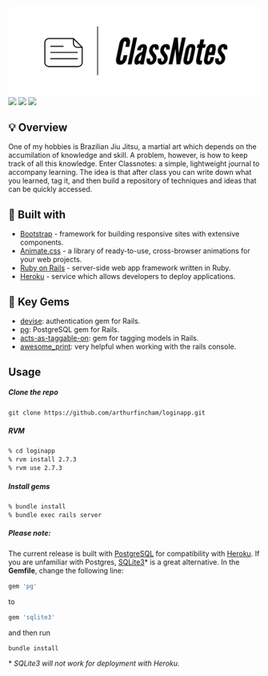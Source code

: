 ![](app/assets/images/cn_logo.png)
![](https://img.shields.io/github/last-commit/arthurfincham/loginapp)
![](https://img.shields.io/github/languages/count/arthurfincham/loginapp)
![](https://img.shields.io/github/languages/code-size/arthurfincham/loginapp)

## :bulb: Overview
One of my hobbies is Brazilian Jiu Jitsu, a martial art which depends on the accumilation of knowledge and skill. A problem, however, is how to keep track of all this knowledge. Enter Classnotes: a simple, lightweight journal to accompany learning. The idea is that after class you can write down what you learned, tag it, and then build a repository of techniques and ideas that can be quickly accessed.
## :hammer: Built with
* [Bootstrap](https://getbootstrap.com) - framework for building responsive sites with extensive components.
* [Animate.css](https://animate.style) - a library of ready-to-use, cross-browser animations for your web projects.
* [Ruby on Rails](https://rubyonrails.org) - server-side web app framework written in Ruby. 
* [Heroku](https://www.heroku.com) - service which allows developers to deploy applications.
## :gem: Key Gems 
* [devise](https://github.com/heartcombo/devise): authentication gem for Rails.  
* [pg](https://github.com/ged/ruby-pg): PostgreSQL gem for Rails.  
* [acts-as-taggable-on](https://github.com/mbleigh/acts-as-taggable-on): gem for tagging models in Rails.
* [awesome_print](https://github.com/awesome-print/awesome_print): very helpful when working with the rails console.  
## Usage
##### Clone the repo
```git clone https://github.com/arthurfincham/loginapp.git```

##### RVM
``` bash
% cd loginapp
% rvm install 2.7.3
% rvm use 2.7.3
```
##### Install gems
``` bash
% bundle install
% bundle exec rails server
```
##### Please note:
The current release is built with [PostgreSQL](https://postgresapp.com) for compatibility with [Heroku](https://www.heroku.com). If you are unfamiliar with Postgres, [SQLite3](https://www.sqlite.org/index.html)* is a great alternative. In the **Gemfile**, change the following line:
``` ruby
gem 'pg'
```
to
``` ruby
gem 'sqlite3'
```
and then run
``` bash
bundle install
```
\* *SQLite3 will not work for deployment with Heroku.*
